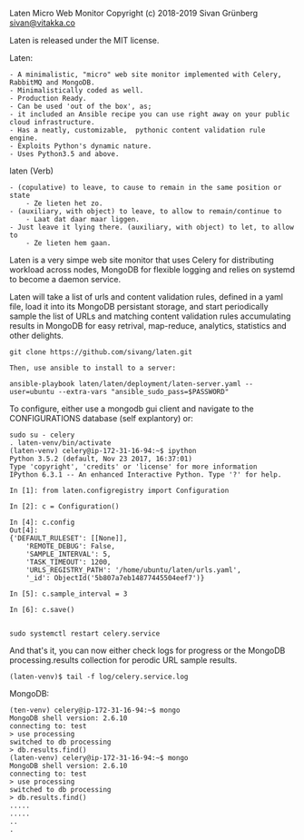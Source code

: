 Laten Micro Web Monitor Copyright (c) 2018-2019 Sivan Grünberg <sivan@vitakka.co>

Laten is released under the MIT license.

Laten:

    - A minimalistic, "micro" web site monitor implemented with Celery, RabbitMQ and MongoDB.
    - Minimalistically coded as well.
    - Production Ready.
    - Can be used 'out of the box', as;
    - it included an Ansible recipe you can use right away on your public cloud infrastructure.
    - Has a neatly, customizable,  pythonic content validation rule engine.
    - Exploits Python's dynamic nature.
    - Uses Python3.5 and above.


laten (Verb)

    - (copulative) to leave, to cause to remain in the same position or state
        - Ze lieten het zo.
    - (auxiliary, with object) to leave, to allow to remain/continue to
        - Laat dat daar maar liggen.
    - Just leave it lying there. (auxiliary, with object) to let, to allow to
        - Ze lieten hem gaan.

Laten is a very simpe web site monitor that uses Celery for distributing workload across nodes, MongoDB for flexible logging
and relies on systemd to become a daemon service.

Laten will take a list of urls and content validation rules, defined in a yaml file, load it into its MongoDB persistant storage,
and start periodically sample the list of URLs and matching content validation rules accumulating results in MongoDB for easy 
retrival, map-reduce, analytics, statistics and other delights.


```
git clone https://github.com/sivang/laten.git

Then, use ansible to install to a server:

ansible-playbook laten/laten/deployment/laten-server.yaml --user=ubuntu --extra-vars "ansible_sudo_pass=$PASSWORD" 

```

To configure, either use a mongodb gui client and navigate to the CONFIGURATIONS database (self explantory) or:

```
sudo su - celery 
. laten-venv/bin/activate
(laten-venv) celery@ip-172-31-16-94:~$ ipython
Python 3.5.2 (default, Nov 23 2017, 16:37:01) 
Type 'copyright', 'credits' or 'license' for more information
IPython 6.3.1 -- An enhanced Interactive Python. Type '?' for help.

In [1]: from laten.configregistry import Configuration

In [2]: c = Configuration()

In [4]: c.config
Out[4]: 
{'DEFAULT_RULESET': [[None]],
    'REMOTE_DEBUG': False,
    'SAMPLE_INTERVAL': 5,
    'TASK_TIMEOUT': 1200,
    'URLS_REGISTRY_PATH': '/home/ubuntu/laten/urls.yaml',
    '_id': ObjectId('5b807a7eb14877445504eef7')}

In [5]: c.sample_interval = 3

In [6]: c.save()


sudo systemctl restart celery.service 

```

And that's it, you can now either check logs for progress or the MongoDB processing.results collection for perodic URL sample results.

```
(laten-venv)$ tail -f log/celery.service.log

```
MongoDB:

```
(ten-venv) celery@ip-172-31-16-94:~$ mongo
MongoDB shell version: 2.6.10
connecting to: test
> use processing
switched to db processing
> db.results.find()
(laten-venv) celery@ip-172-31-16-94:~$ mongo
MongoDB shell version: 2.6.10
connecting to: test
> use processing
switched to db processing
> db.results.find()
.....
.....
..
.
```




